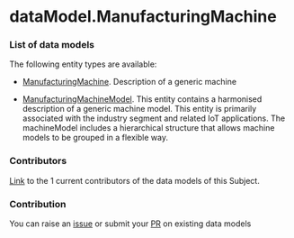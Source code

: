 # dataModel.ManufacturingMachine

### List of data models

The following entity types are available:
- [ManufacturingMachine](https://github.com/smart-data-models/dataModel.ManufacturingMachine/blob/master/ManufacturingMachine/README.md). Description of a generic machine

- [ManufacturingMachineModel](https://github.com/smart-data-models/dataModel.ManufacturingMachine/blob/master/ManufacturingMachineModel/README.md). This entity contains a harmonised description of a generic machine model. This entity is primarily associated with the industry segment and related IoT applications. The machineModel includes a hierarchical structure that allows machine models to be grouped in a flexible way.



### Contributors
[Link](https://github.com/smart-data-models/dataModel.ManufacturingMachine/blob/master/CONTRIBUTORS.yaml) to the 1 current contributors of the data models of this Subject.


### Contribution
You can raise an [issue](https://github.com/smart-data-models/dataModel.ManufacturingMachine/issues) or submit your [PR](https://github.com/smart-data-models/dataModel.ManufacturingMachine/pulls) on existing data models

